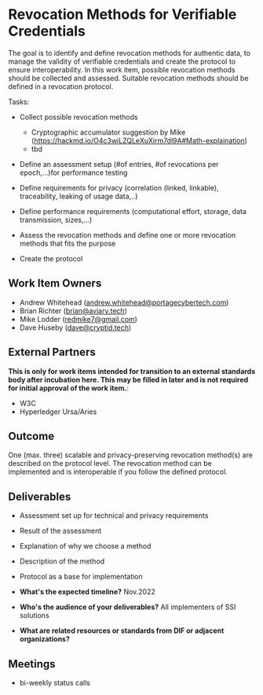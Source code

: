 # Revocation Methods for Verifiable Credentials

The goal is to identify and define revocation methods for authentic data, to manage the validity of verifiable credentials and create the protocol to ensure interoperability.
In this work item, possible revocation methods should be collected and assessed. Suitable revocation methods should be defined in a revocation protocol. 

Tasks:
- Collect possible revocation methods
  - Cryptographic accumulator suggestion by Mike (https://hackmd.io/O4c3wiLZQLeXuXirm7dl9A#Math-explaination)
  - tbd

- Define an assessment setup (#of entries, #of revocations per epoch,...)for performance testing
- Define requirements for privacy (correlation (linked, linkable), traceability, leaking of usage data,..)
- Define performance requirements (computational effort, storage, data transmission, sizes,...)
- Assess the revocation methods and define one or more revocation methods that fits the purpose
- Create the protocol 

## Work Item Owners
- Andrew Whitehead (andrew.whitehead@portagecybertech.com)
- Brian Richter (brian@aviary.tech)
- Mike Lodder (redmike7@gmail.com)
- Dave Huseby (dave@cryptid.tech)

## External Partners
**This is only for work items intended for transition to an external standards
body after incubation here. This may be filled in later and is not required for
initial approval of the work item.**:
- W3C
- Hyperledger Ursa/Aries

## Outcome
One (max. three) scalable and privacy-preserving revocation method(s) are described on the protocol level.
The revocation method can be implemented and is interoperable if you follow the defined protocol.

## Deliverables
- Assessment set up for technical and privacy requirements
- Result of the assessment
- Explanation of why we choose a method
- Description of the method
- Protocol as a base for implementation

- **What's the expected timeline?**
Nov.2022
- **Who's the audience of your deliverables?**
All implementers of SSI solutions

- **What are related resources or standards from DIF or adjacent organizations?**

## Meetings
- bi-weekly status calls
